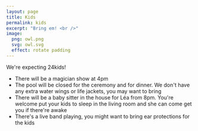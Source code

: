 ```yaml
---
layout: page
title: Kids
permalink: kids
excerpt: "Bring em! <br />"
image:
  png: owl.png
  svg: owl.svg
  effect: rotate padding
---
```



We're expecting 24kids!

* There will be a magician show at 4pm
* The pool will be closed for the ceremony and for dinner. We don't have any extra water wings or life jackets, you may want to bring
* There will be a baby sitter in the house for Léa from 8pm. You're welcome put your kids to sleep in the living room and she can come get you if there're awake
* There's a live band playing, you might want to bring ear protections for the kids
